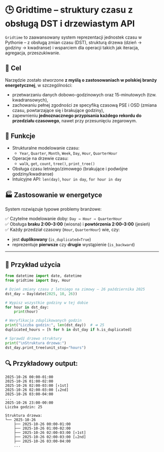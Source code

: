 # 🕒 Gridtime – struktury czasu z obsługą DST i drzewiastym API

`Gridtime` to zaawansowany system reprezentacji jednostek czasu w Pythonie – z obsługą zmian czasu (DST), strukturą drzewa (dzień → godziny → kwadranse) i wsparciem dla operacji takich jak iteracja, agregacja, przeszukiwanie.

## 🎯 Cel

Narzędzie zostało stworzone **z myślą o zastosowaniach w polskiej branży energetycznej**, w szczególności:

- przetwarzaniu danych dobowo-godzinowych oraz 15-minutowych (tzw. kwadransowych),
- zachowaniu pełnej zgodności ze specyfiką czasową PSE i OSD (zmiana czasu, powtarzające się i brakujące godziny),
- zapewnieniu **jednoznacznego przypisania każdego rekordu do przedziału czasowego**, nawet przy przesunięciu zegarowym.

## 🚀 Funkcje

- Strukturalne modelowanie czasu:
  - `Year`, `Quarter`, `Month`, `Week`, `Day`, `Hour`, `QuarterHour`
- Operacje na drzewie czasu:
  - `walk`, `get`, `count`, `tree()`, `print_tree()`
- Obsługa czasu letniego/zimowego (brakujące i podwójne godziny/kwadranse)
- Intuicyjne API: `len(day)`, `hour in day`, `for hour in day`

## 🏭 Zastosowanie w energetyce

System rozwiązuje typowe problemy branżowe:

✅ Czytelne modelowanie doby: `Day → Hour → QuarterHour`  
✅ Obsługa **braku 2:00–3:00** (wiosna) i **powtórzenia 2:00–3:00** (jesień)  
✅ Każdy przedział czasowy (`Hour`, `QuarterHour`) wie, czy:
- jest **duplikowany** (`is_duplicated=True`)
- reprezentuje **pierwsze** czy **drugie** wystąpienie (`is_backward`)

---

## 🧪 Przykład użycia

```python
from datetime import date, datetime
from gridtime import Day, Hour

# Dzień zmiany czasu z letniego na zimowy – 26 października 2025
dst_day = Day(date(2025, 10, 26))

# Wypisz wszystkie godziny w tej dobie
for hour in dst_day:
    print(hour)

# Weryfikacja zduplikowanych godzin
print("Liczba godzin:", len(dst_day))  # ➜ 25
duplicated_hours = [h for h in dst_day if h.is_duplicated]

# Sprawdź drzewo struktury
print("\nStruktura drzewa:")
dst_day.print_tree(unit_stop="hours")
```
## 🔍 Przykładowy output:
```
2025-10-26 00:00-01:00
2025-10-26 01:00-02:00
2025-10-26 02:00-03:00 [↑1st]
2025-10-26 02:00-03:00 [↓2nd]
2025-10-26 03:00-04:00
...
2025-10-26 23:00-00:00
Liczba godzin: 25

Struktura drzewa:
└── 2025-10-26
    ├── 2025-10-26 00:00-01:00
    ├── 2025-10-26 01:00-02:00
    ├── 2025-10-26 02:00-03:00 [↑1st]
    ├── 2025-10-26 02:00-03:00 [↓2nd]
    ├── 2025-10-26 03:00-04:00
    ...
```

